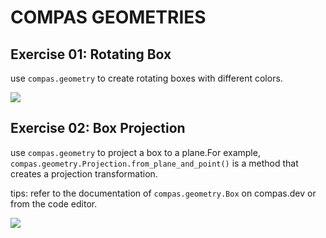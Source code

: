 # COMPAS GEOMETRIES

## Exercise 01: Rotating Box
use `compas.geometry` to create rotating boxes with different colors.

![](https://app.rccn.dev/assets/dccg/imgs/exercise_rot_box.jpg)

## Exercise 02: Box Projection

use `compas.geometry` to project a box to a plane.For example, `compas.geometry.Projection.from_plane_and_point()` is a method that creates a projection transformation.

tips: refer to the documentation of `compas.geometry.Box` on compas.dev or from the code editor.

![](https://app.rccn.dev/assets/dccg/imgs/exercise_box_projection.gif)